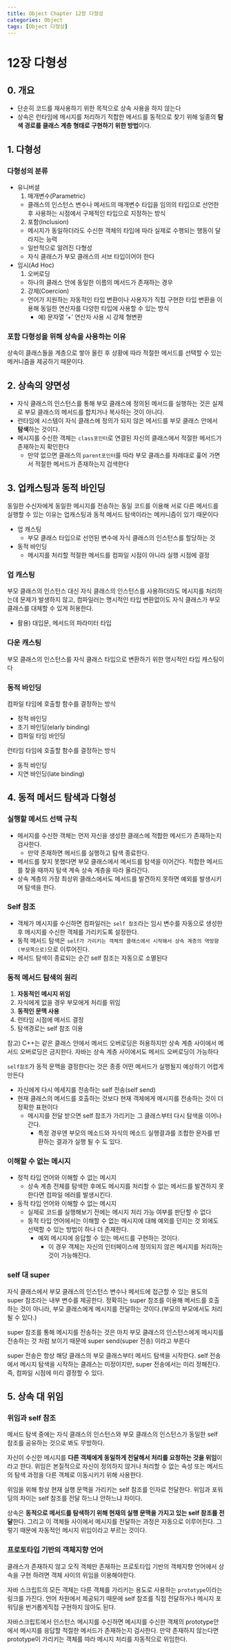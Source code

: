 ```yaml
---
title: Object Chapter 12장 다형성
categories: Object
tags: [Object 다형성]
---
```


# 12장 다형성

## 0. 개요

- 단순히 코드를 재사용하기 위한 목적으로 상속 사용을 하지 않는다
- 상속은 런타임에 메시지를 처리하기 적합한 메서드를 동적으로 찾기 위해 일종의 **탐색 경로를 클래스 계층 형태로 구현하기 위한 방법**이다.

## 1.  다형성

### 다형성의 분류

- 유니버셜
  1. 매개변수(Parametric)
    - 클래스의 인스턴스 변수나 메서드의 매개변수 타입을 임의의 타입으로 선언한 후 사용하는 시점에서 구체적인 타입으로 지정하는 방식
  2. 포함(Inclusion)
    - 메시지가 동일하더라도 수신한 객체의 타입에 따라 실제로 수행되는 행동이 달라지는 능력
    - 일반적으로 알려진 다형성
    - 자식 클래스가 부모 클래스의 서브 타입이어야 한다
- 임시(Ad Hoc)
  1. 오버로딩
    - 하나의 클래스 안에 동일한 이름의 메서드가 존재하는 경우
  2. 강제(Coercion)
    - 언어가 지원하는 자동적인 타입 변환이나 사용자가 직접 구현한 타입 변환을 이용해 동일한 연산자를 다양한 타입에 사용할 수 있는 방식
      - 예) 문자열 ‘+’ 연산자 사용 시 강제 형변환


### 포함 다형성을 위해 상속을 사용하는 이유

상속이 클래스들을 계층으로 쌓아 올린 후 상황에 따라 적절한 메서드를 선택할 수 있는 메커니즘을 제공하기 때문이다.

## 2. 상속의 양면성

- 자식 클래스의 인스턴스를 통해 부모 클래스에 정의된 메서드를 실행하는 것은 실제로 부모 클래스의 메서드를 합치거나 복사하는 것이 아니다.
- 런타임에 시스템이 자식 클래스에 정의가 되지 않은 메서드를 부모 클래스 안에서 **탐색**하는 것이다.
- 메시지를 수신한 객체는 `class포인터`로 연결된 자신의 클래스에서 적절한 메서드가 존재하는지 확인한다
  - 만약 없으면 클래스의 `parent포인터`를 따라 부모 클래스를 차례대로 훑어 가면서 적절한 메서드가 존재하는지 검색한다

## 3. 업캐스팅과 동적 바인딩

동일한 수신자에게 동일한 메시지를 전송하는 동일 코드를 이용해 서로 다른 메서드를 실행할 수 있는 이유는 업캐스팅과 동적 메서드 탐색이라는 메커니즘이 있기 때문이다

- 업 캐스팅
  - 부모 클래스 타입으로 선언된 변수에 자식 클래스의 인스턴스를 할당하는 것
- 동적 바인딩
  - 메시지를 처리할 적절한 메서드를 컴파일 시점이 아니라 실행 시점에 결정

### 업 캐스팅

부모 클래스의 인스턴스 대신 자식 클래스의 인스턴스를 사용하더라도 메시지를 처리하는데 문제가 발생하지 않고, 컴파일러는 명시적인 타입 변환없이도 자식 클래스가 부모 클래스를 대체할 수 있게 허용한다.

- 활용) 대입문, 메서드의 파라미터 타입

### 다운 캐스팅

부모 클래스의 인스턴스를 자식 클래스 타입으로 변환하기 위한 명시적인 타입 캐스팅이다

### 동적 바인딩

컴파일 타임에 호출할 함수를 결정하는 방식

- 정적 바인딩
- 초기 바인딩(elarly binding)
- 컴파일 타임 바인딩

런타임 타임에 호출할 함수를 결정하는 방식

- 동적 바인딩
- 지연 바인딩(late binding)

## 4. 동적 메서드 탐색과 다형성

### 실행할 메서드 선택 규칙

- 메서지를 수신한 객체는 먼저 자신을 생성한 클래스에 적합한 메서드가 존재하는지 검사한다.
  - 만약 존재하면 메서드를 실행하고 탐색 종료한다.
- 메서드를 찾지 못했다면 부모 클래스에서 메서드를 탐색을 이어간다. 적합한 메서드를 찾을 때까지 탐색 계속 상속 계층을 따라 올라간다.
- 상속 계층의 가장 최상위 클래스에서도 메서드를 발견하지 못하면 예외를 발생시키며 탐색을 한다.

### Self 참조

- 객체가 메시지를 수신하면 컴파일러는 `self 참조`라는 임시 변수를 자동으로 생성한 후 메시지를 수신한 객체를 가리키도록 설정한다.
- 동적 메서드 탐색은 `self가 가리키는 객체의 클래스에서 시작해서 상속 계층의 역방향(부모쪽으로)`으로 이루어진다.
- 메서드 탐색이 종료되는 순간 self 참조는 자동으로 소멸된다

### 동적 메서드 탐색의 원리

1. **자동적인 메시지 위임**
  1. 자식에게 없을 경우 부모에게 처리를 위임
2. **동적인 문맥 사용**
  1. 런타임 시점에 메서드 결정
  2. 탐색경로는 self 참조 이용


참고) C++는 같은 클래스 안에서 메서드 오버로딩은 허용하지만 상속 계층 사이에서 메서드 오버로딩은 금지한다. 자바는 상속 계층 사이에서도 메서드 오버로딩이 가능하다

`self참조`가 동적 문맥을 결정한다는 것은 종종 어떤 메서드가 실행될지 예상하기 어렵게 만든다

- 자신에게 다시 메세지를 전송하는 self 전송(self send)
- 현재 클래스의 메서드를 호출하는 것보다 현재 객체에게 메시지를 전송하는 것이 더 정확한 표현이다
  - 메시지를 전달 받으면 self 참조가 가리키는 그 클래스부터 다시 탐색을 이어나간다.
    - 특정 경우엔 부모의  메소드와 자식의 메소드 실행결과를 조합한 문자를 반환하는 결과가 실행 될 수 도 있다.

### 이해할 수 없는 메시지

- 정적 타입 언어와 이해할 수 없는 메시지
  - 상속 계층 전체를 탐색한 후에도 메시지를 처리할 수 없는 메서드를 발견하지 못한다면 컴파일 에러를 발생시킨다.
- 동적 타입 언어와 이해할 수 없는 메시지
  - 실제로 코드를 실행해보기 전에는 메시지 처리 가능 여부를 판단할 수 없다
  - 동적 타입 언어에서는 이해할 수 없는 메시지에 대해 예외를 던지는 것 외에도 선택할 수 있는 방법이 하나 더 존재한다.
    - 예외 메시지에 응답할 수 있는 메서드를 구현하는 것이다.
      - 이 경우 객체는 자신의 인터페이스에 정의되지 않은 메시지를 처리하는 것이 가능해진다.

### self 대 super

자식 클래스에서 부모 클래스의 인스턴스 변수나 메서드에 접근할 수 있는 용도의 super 참조라는 내부 변수를 제공한다. 정확히는 super 참조를 이용해 메서드를 호출하는 것이 아니라, 부모 클래스에게 메시지를 전달하는 것이다.(부모의 부모에서도 처리될 수 있다.)

super 참조를 통해 메시지를 전송하는 것은 마치 부모 클래스의 인스턴스에게 메시지를 전송하는 것 처럼 보이기 때문에 super send(super 전송) 이라고 부른다

super 전송은 항상 해당 클래스의 부모 클래스부터 메서드 탐색을 시작한다. self 전송에서 메시지 탐색을 시작하는 클래스는 미정이지만, super 전송에서는 미리 정해진다. 즉, 컴파일 시점에 미리 결정할 수 있다.

## 5. 상속 대 위임

### 위임과 self 참조

메서드 탐색 중에는 자식 클래스의 인스턴스와 부모 클래스의 인스턴스가 동일한 self 참조를 공유하는 것으로 봐도 무방하다.

자신이 수신한 메시지를 **다른 객체에게 동일하게 전달해서 처리를 요청하는 것을 위임**이라고 한다. 위임은 본질적으로 자신이 정의하지 않거나 처리할 수 없는 속성 또는 메서드의 탐색 과정을 다른 객체로 이동시키기 위해 사용한다.

위임을 위해 항상 현재 실행 문맥을 가리키는 self 참조를 인자로 전달한다. 위임과 포워딩의 차이는 self 참조를 전달 하느냐 안하느냐 차이다.

상속은 **동적으로 메서드를 탐색하기 위해 현재의 실행 문맥을 가지고 있는 self 참조를 전달**한다. 그리고 이 객체들 사이에서 메시지를 전달하는 과정은 자동으로 이루어진다. 그렇기 때문에 자동적인 메시지 위임이라고 부르는 것이다.

### 프로토타입 기반의 객체지향 언어

클래스가 존재하지 않고 오직 객체만 존재하는 프로토타입 기반의 객체지향 언어에서 상속을 구현 하려면 객체 사이의 위임을 이용해야한다.

자바 스크립트의 모든 객체는 다른 객체를 가리키는 용도로 사용하는 `prototype`이라는 링크를 가진다. 언어 차원에서 제공되기 때문에 self 참조를 직접 전달하거나 메시지 포워딩을 번거롭게직접 구현하지 않아도 된다.

자바스크립트에서 인스턴스 메시지를 수신하면 메시지를 수신한 객체의 prototype안에서 메시지를 응답할 적절한 메서드가 존재하는지 검사한다. 만약 존재하지 않는다면 prototype이 가리키는 객체를 따라 메시지 처리를 자동적으로 위임한다.
